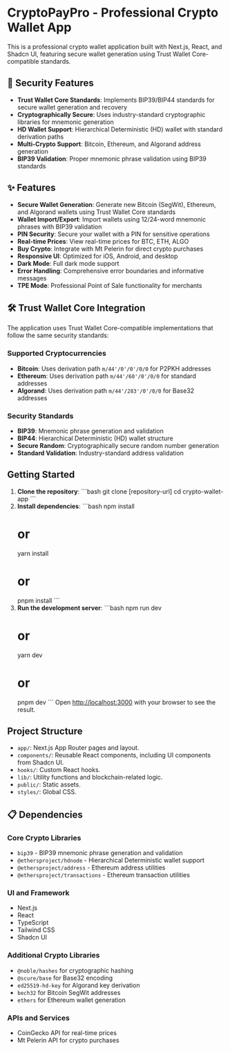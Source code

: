# CryptoPayPro - Professional Crypto Wallet App

This is a professional crypto wallet application built with Next.js, React, and Shadcn UI, featuring secure wallet generation using Trust Wallet Core-compatible standards.

## 🔐 Security Features

-   **Trust Wallet Core Standards**: Implements BIP39/BIP44 standards for secure wallet generation and recovery
-   **Cryptographically Secure**: Uses industry-standard cryptographic libraries for mnemonic generation
-   **HD Wallet Support**: Hierarchical Deterministic (HD) wallet with standard derivation paths
-   **Multi-Crypto Support**: Bitcoin, Ethereum, and Algorand address generation
-   **BIP39 Validation**: Proper mnemonic phrase validation using BIP39 standards

## ✨ Features

-   **Secure Wallet Generation**: Generate new Bitcoin (SegWit), Ethereum, and Algorand wallets using Trust Wallet Core standards
-   **Wallet Import/Export**: Import wallets using 12/24-word mnemonic phrases with BIP39 validation
-   **PIN Security**: Secure your wallet with a PIN for sensitive operations
-   **Real-time Prices**: View real-time prices for BTC, ETH, ALGO
-   **Buy Crypto**: Integrate with Mt Pelerin for direct crypto purchases
-   **Responsive UI**: Optimized for iOS, Android, and desktop
-   **Dark Mode**: Full dark mode support
-   **Error Handling**: Comprehensive error boundaries and informative messages
-   **TPE Mode**: Professional Point of Sale functionality for merchants

## 🛠 Trust Wallet Core Integration

The application uses Trust Wallet Core-compatible implementations that follow the same security standards:

### Supported Cryptocurrencies
- **Bitcoin**: Uses derivation path `m/44'/0'/0'/0/0` for P2PKH addresses
- **Ethereum**: Uses derivation path `m/44'/60'/0'/0/0` for standard addresses
- **Algorand**: Uses derivation path `m/44'/283'/0'/0/0` for Base32 addresses

### Security Standards
- **BIP39**: Mnemonic phrase generation and validation
- **BIP44**: Hierarchical Deterministic (HD) wallet structure
- **Secure Random**: Cryptographically secure random number generation
- **Standard Validation**: Industry-standard address validation

## Getting Started

1.  **Clone the repository**:
    \`\`\`bash
    git clone [repository-url]
    cd crypto-wallet-app
    \`\`\`
2.  **Install dependencies**:
    \`\`\`bash
    npm install
    # or
    yarn install
    # or
    pnpm install
    \`\`\`
3.  **Run the development server**:
    \`\`\`bash
    npm run dev
    # or
    yarn dev
    # or
    pnpm dev
    \`\`\`
    Open [http://localhost:3000](http://localhost:3000) with your browser to see the result.

## Project Structure

-   `app/`: Next.js App Router pages and layout.
-   `components/`: Reusable React components, including UI components from Shadcn UI.
-   `hooks/`: Custom React hooks.
-   `lib/`: Utility functions and blockchain-related logic.
-   `public/`: Static assets.
-   `styles/`: Global CSS.

## 📋 Dependencies

### Core Crypto Libraries
-   `bip39` - BIP39 mnemonic phrase generation and validation
-   `@ethersproject/hdnode` - Hierarchical Deterministic wallet support
-   `@ethersproject/address` - Ethereum address utilities
-   `@ethersproject/transactions` - Ethereum transaction utilities

### UI and Framework
-   Next.js
-   React
-   TypeScript
-   Tailwind CSS
-   Shadcn UI

### Additional Crypto Libraries
-   `@noble/hashes` for cryptographic hashing
-   `@scure/base` for Base32 encoding
-   `ed25519-hd-key` for Algorand key derivation
-   `bech32` for Bitcoin SegWit addresses
-   `ethers` for Ethereum wallet generation

### APIs and Services
-   CoinGecko API for real-time prices
-   Mt Pelerin API for crypto purchases
